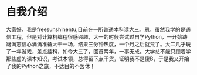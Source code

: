 # 自我介绍
  大家好，我是freesunshinentu,目前在一所普通本科读大三。恩，虽然我学的是通信工程，但是对计算机编程很感兴趣，大一的时候尝试过自学Python，一开始踌躇满志信心满满准备大干一场，结果三分钟热度，一个月之后就荒了。大二几乎玩了一年游戏，差点挂科，如今大三了，回首两年，一事无成。大学总不能只顾着学那些虚的课本知识，考试本领，总得留下点干货，证明我不是傻B，于是我又开始了我的Python之旅，不达目的不罢休！
